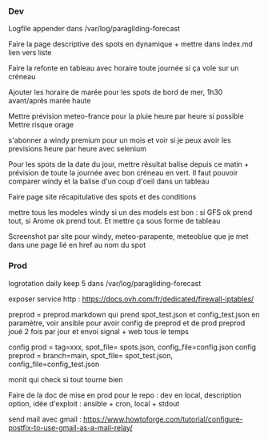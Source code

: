 ### Dev

Logfile appender dans /var/log/paragliding-forecast

Faire la page descriptive des spots en dynamique + mettre dans index.md lien vers liste

Faire la refonte en tableau avec horaire toute journée si ça vole sur un créneau

Ajouter les horaire de marée pour les spots de bord de mer, 1h30 avant/après marée haute

Mettre prévision meteo-france pour la pluie heure par heure si possible
Mettre risque orage 

s'abonner a windy premium pour un mois et voir si je peux avoir les previsions heure par heure avec selenium

Pour les spots de la date du jour, mettre résultat balise depuis ce matin + prévision de toute la journée avec bon créneau en vert. Il faut pouvoir comparer windy et la balise d'un coup d'oeil dans un tableau

Faire page site récapitulative des spots et des conditions

mettre tous les modeles windy si un des models est bon : si GFS ok prend tout, si Arome ok prend tout. Et mettre ça sous forme de tableau

Screenshot par site pour windy, meteo-parapente, meteoblue que je met dans une page lié en href au nom du spot

### Prod

logrotation daily keep 5 dans /var/log/paragliding-forecast

exposer service http : https://docs.ovh.com/fr/dedicated/firewall-iptables/

preprod = preprod.markdown qui prend spot_test.json et config_test.json en paramètre, voir ansible pour avoir config de preprod et de prod
preprod joué 2 fois par jour et envoi signal + web tous le temps

config prod = tag=xxx, spot_file= spots.json, config_file=config.json
config preprod = branch=main, spot_file= spot_test.json, config_file=config_test.json

monit qui check si tout tourne bien

Faire de la doc de mise en prod pour le repo : dev en local, description option, idée d'exploit : ansible + cron, local + stdout

send mail avec gmail : https://www.howtoforge.com/tutorial/configure-postfix-to-use-gmail-as-a-mail-relay/